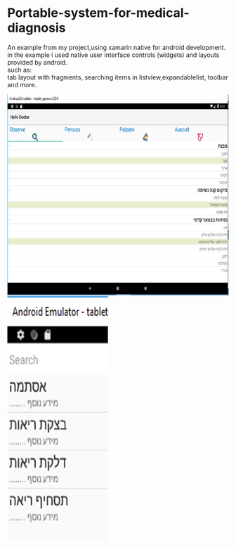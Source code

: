 # Portable-system-for-medical-diagnosis</br>
An example from my project,using xamarin native for android development.</br>
in the example  i used native user interface controls (widgets) and layouts provided by android.</br>
such as:</br>
 tab layout with fragments, searching items in listview,expandablelist, toolbar and  more.</br>

![Screenshot](Screenshots/tab.png)</br>
![Screenshot](Screenshots/search.png)

